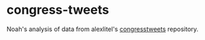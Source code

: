# congress-tweets
Noah's analysis of data from alexlitel's [congresstweets](https://github.com/alexlitel/congresstweets) repository.
